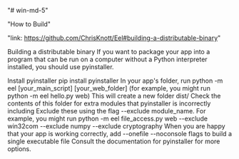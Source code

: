 "# win-md-5" 

"How to Build"

"link: https://github.com/ChrisKnott/Eel#building-a-distributable-binary"

Building a distributable binary
If you want to package your app into a program that can be run on a computer without a Python interpreter installed, you should use pyinstaller.

Install pyinstaller pip install pyinstaller
In your app's folder, run python -m eel [your_main_script] [your_web_folder] (for example, you might run python -m eel hello.py web)
This will create a new folder dist/
Check the contents of this folder for extra modules that pyinstaller is incorrectly including
Exclude these using the flag --exclude module_name. For example, you might run python -m eel file_access.py web --exclude win32com --exclude numpy --exclude cryptography
When you are happy that your app is working correctly, add --onefile --noconsole flags to build a single executable file
Consult the documentation for pyinstaller for more options.